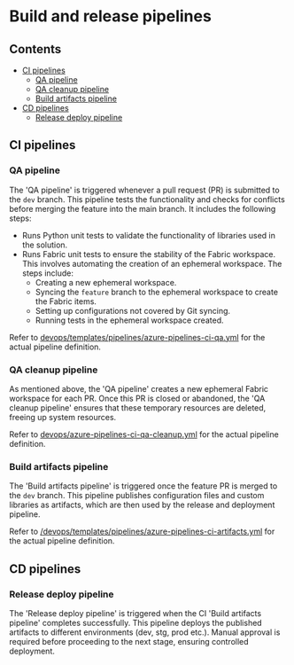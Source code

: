 # Build and release pipelines <!-- omit in toc -->

## Contents <!-- omit in toc -->

- [CI pipelines](#ci-pipelines)
  - [QA pipeline](#qa-pipeline)
  - [QA cleanup pipeline](#qa-cleanup-pipeline)
  - [Build artifacts pipeline](#build-artifacts-pipeline)
- [CD pipelines](#cd-pipelines)
  - [Release deploy pipeline](#release-deploy-pipeline)

## CI pipelines

### QA pipeline

The 'QA pipeline' is triggered whenever a pull request (PR) is submitted to the `dev` branch. This pipeline tests the functionality and checks for conflicts before merging the feature into the main branch. It includes the following steps:

- Runs Python unit tests to validate the functionality of libraries used in the solution.
- Runs Fabric unit tests to ensure the stability of the Fabric workspace. This involves automating the creation of an ephemeral workspace. The steps include:
  - Creating a new ephemeral workspace.
  - Syncing the `feature` branch to the ephemeral workspace to create the Fabric items.
  - Setting up configurations not covered by Git syncing.
  - Running tests in the ephemeral workspace created.

Refer to [devops/templates/pipelines/azure-pipelines-ci-qa.yml](./../devops/templates/pipelines/azure-pipelines-ci-qa.yml) for the actual pipeline definition.

### QA cleanup pipeline

As mentioned above, the 'QA pipeline' creates a new ephemeral Fabric workspace for each PR. Once this PR is closed or abandoned, the 'QA cleanup pipeline' ensures that these temporary resources are deleted, freeing up system resources.

Refer to [devops/azure-pipelines-ci-qa-cleanup.yml](./../devops/azure-pipelines-ci-qa-cleanup.yml) for the actual pipeline definition.

### Build artifacts pipeline

The 'Build artifacts pipeline' is triggered once the feature PR is merged to the `dev` branch. This pipeline publishes configuration files and custom libraries as artifacts, which are then used by the release and deployment pipeline.

Refer to [/devops/templates/pipelines/azure-pipelines-ci-artifacts.yml](./../devops/templates/pipelines/azure-pipelines-ci-artifacts.yml) for the actual pipeline definition.

## CD pipelines

### Release deploy pipeline

The 'Release deploy pipeline' is triggered when the CI 'Build artifacts pipeline' completes successfully. This pipeline deploys the published artifacts to different environments (dev, stg, prod etc.). Manual approval is required before proceeding to the next stage, ensuring controlled deployment.
